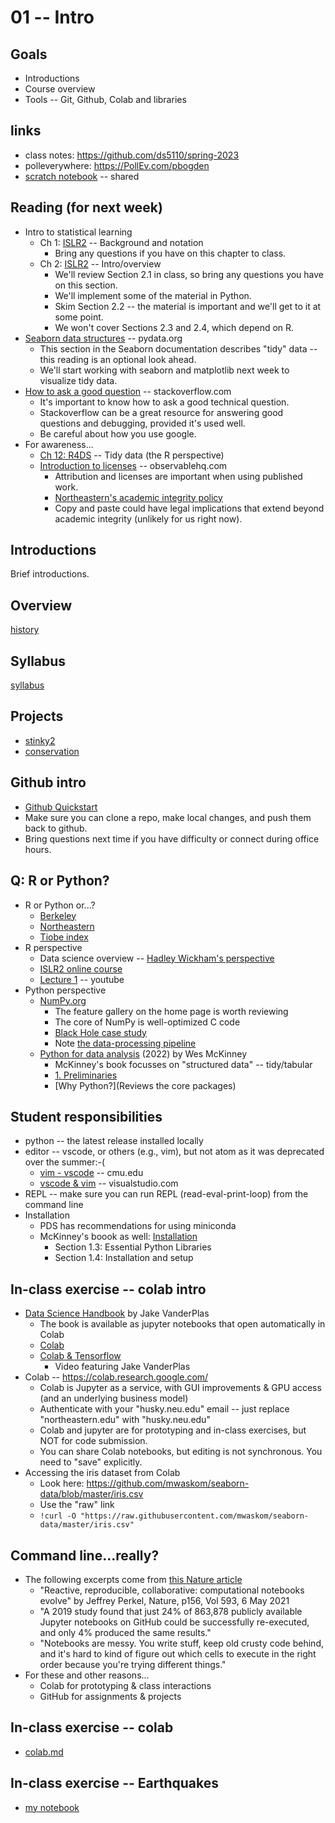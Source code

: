 
# 01 -- Intro

## Goals

* Introductions
* Course overview
* Tools -- Git, Github, Colab and libraries

## links

* class notes: https://github.com/ds5110/spring-2023
* polleverywhere: https://PollEv.com/pbogden
* [scratch notebook](https://drive.google.com/drive/folders/1GW57_50Mx0ogFLIXzUaw0NFSSoKQYvIO) -- shared

## Reading (for next week)

* Intro to statistical learning
  * Ch 1: [ISLR2](https://www.statlearning.com/) -- Background and notation
    * Bring any questions if you have on this chapter to class.
  * Ch 2: [ISLR2](https://www.statlearning.com/) -- Intro/overview
    * We'll review Section 2.1 in class, so bring any questions you have on this section.
    * We'll implement some of the material in Python.
    * Skim Section 2.2 -- the material is important and we'll get to it at some point.
    * We won't cover Sections 2.3 and 2.4, which depend on R.
* [Seaborn data structures](https://seaborn.pydata.org/tutorial/data_structure.html) -- pydata.org
  * This section in the Seaborn documentation describes "tidy" data -- this reading is an optional look ahead.
  * We'll start working with seaborn and matplotlib next week to visualize tidy data.
* [How to ask a good question](https://stackoverflow.com/help/how-to-ask) -- stackoverflow.com
  * It's important to know how to ask a good technical question.
  * Stackoverflow can be a great resource for answering good questions and debugging, provided it's used well.
  * Be careful about how you use google.
* For awareness...
  * [Ch 12: R4DS](https://r4ds.had.co.nz/tidy-data.html) -- Tidy data (the R perspective)
  * [Introduction to licenses](https://observablehq.com/@observablehq/licenses) -- observablehq.com
    * Attribution and licenses are important when using published work.
    * [Northeastern's academic integrity policy](https://osccr.sites.northeastern.edu/academic-integrity-policy/)
    * Copy and paste could have legal implications that extend beyond academic integrity (unlikely for us right now).

## Introductions

Brief introductions.

## Overview

[history](history.md)

## Syllabus

[syllabus](syllabus.md)

## Projects

* [stinky2](https://ds5110.github.io/stinky2/)
* [conservation](https://github.com/ds5110/project-conservation)

## Github intro

* [Github Quickstart](https://docs.github.com/en/get-started/quickstart)
* Make sure you can clone a repo, make local changes, and push them back to github.
* Bring questions next time if you have difficulty or connect during office hours.

## Q: R or Python?

* R or Python or...?
  * [Berkeley](https://bootcamp.berkeley.edu/blog/most-in-demand-programming-languages/)
  * [Northeastern](https://www.northeastern.edu/graduate/blog/most-popular-programming-languages/)
  * [Tiobe index](https://www.tiobe.com/tiobe-index/)
* R perspective
  * Data science overview -- [Hadley Wickham's perspective](https://r4ds.had.co.nz/explore-intro.html)
  * [ISLR2 online course](https://www.statlearning.com/online-course)
  * [Lecture 1](https://youtu.be/5N9V07EIfIg) -- youtube
* Python perspective
  * [NumPy.org](https://numpy.org/)
    * The feature gallery on the home page is worth reviewing
    * The core of NumPy is well-optimized C code
    * [Black Hole case study](https://numpy.org/case-studies/blackhole-image/)
    * Note [the data-processing pipeline](https://numpy.org/case-studies/blackhole-image/#the-challenges)
  * [Python for data analysis](https://wesmckinney.com/) (2022) by Wes McKinney
    * McKinney's book focusses on "structured data" -- tidy/tabular
    * [1. Preliminaries](https://wesmckinney.com/book/preliminaries.html)
    * [Why Python?](Reviews the core packages)

## Student responsibilities

* python -- the latest release installed locally
* editor -- vscode, or others (e.g., vim), but not atom as it was deprecated over the summer:-(
  * [vim - vscode](https://www.cs.cmu.edu/~07131/f20/topics/readings/week-4/week-4-vim-vscode.pdf) -- cmu.edu
  * [vscode & vim](https://marketplace.visualstudio.com/items?itemName=vscodevim.vim) -- visualstudio.com
* REPL -- make sure you can run REPL (read-eval-print-loop) from the command line
* Installation
  * PDS has recommendations for using miniconda
  * McKinney's boook as well: [Installation](https://wesmckinney.com/book/preliminaries.html#installation_and_setup)
    * Section 1.3: Essential Python Libraries
    * Section 1.4: Installation and setup

## In-class exercise -- colab intro

* [Data Science Handbook](https://github.com/jakevdp/PythonDataScienceHandbook) by Jake VanderPlas
  * The book is available as jupyter notebooks that open automatically in Colab
  * [Colab](https://colab.research.google.com/)
  * [Colab & Tensorflow](https://youtu.be/inN8seMm7UI)
    * Video featuring Jake VanderPlas
* Colab -- https://colab.research.google.com/
  * Colab is Jupyter as a service, with GUI improvements & GPU access (and an underlying business model)
  * Authenticate with your "husky.neu.edu" email -- just replace "northeastern.edu" with "husky.neu.edu"
  * Colab and jupyter are for prototyping and in-class exercises, but NOT for code submission.
  * You can share Colab notebooks, but editing is not synchronous.  You need to "save" explicitly.
* Accessing the iris dataset from Colab
  * Look here: https://github.com/mwaskom/seaborn-data/blob/master/iris.csv
  * Use the "raw" link
  * `!curl -O "https://raw.githubusercontent.com/mwaskom/seaborn-data/master/iris.csv"`

## Command line...really?

* The following excerpts come from [this Nature article](../resources/nature_observable.pdf)
  * "Reactive, reproducible, collaborative: computational notebooks evolve" by Jeffrey Perkel, Nature, p156, Vol 593, 6 May 2021
  * "A 2019 study found that just 24% of 863,878 publicly available Jupyter notebooks on GitHub could be successfully re-executed, and only 4% produced the same results."
  * "Notebooks are messy. You write stuff, keep old crusty code behind, and it's hard to kind of figure out which cells to execute in the right order because you're trying different things."
* For these and other reasons...
  * Colab for prototyping & class interactions
  * GitHub for assignments & projects

## In-class exercise -- colab

* [colab.md](colab.md)

## In-class exercise -- Earthquakes

* [my notebook](https://colab.research.google.com/drive/1nT2yKBAJ-rm7MysxeNVe74Uao0G2a4l3)


